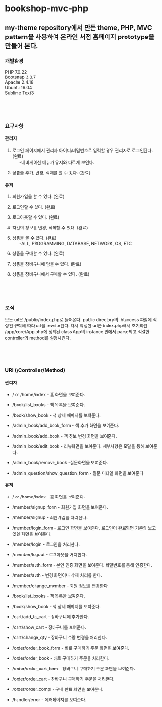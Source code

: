# bookshop-mvc-php
## my-theme repository에서 만든 theme, PHP, MVC pattern을 사용하여 온라인 서점 홈페이지 prototype을 만들어 본다.

### 개발환경
PHP 7.0.22 <br />
Bootstrap 3.3.7 <br />
Apache 2.4.18 <br />
Ubuntu 16.04 <br />
Sublime Text3


<br /><br /><br />
### 요구사항
#### 관리자
1. 로그인 페이지에서 관리자 아이디/비밀번호로 입력할 경우 관리자로 로그인된다. (완료) <br />
&nbsp;&nbsp;&nbsp;&nbsp;&nbsp;&nbsp;-네비게이션 메뉴가 유저와 다르게 보인다.

2. 상품을 추가, 변경, 삭제를 할 수 있다. (완료)

#### 유저
1. 회원가입을 할 수 있다. (완료)

2. 로그인할 수 있다. (완료)

3. 로그아웃할 수 있다. (완료)

4. 자신의 정보를 변경, 삭제할 수 있다. (완료)

5. 상품을 볼 수 있다. (완료)<br />
&nbsp;&nbsp;&nbsp;&nbsp;&nbsp;&nbsp;-ALL, PROGRAMMING, DATABASE, NETWORK, OS, ETC

6. 상품을 구매할 수 있다. (완료)

7. 상품을 장바구니에 담을 수 있다. (완료)

8. 상품을 장바구니에서 구매할 수 있다. (완료)


<br /><br /><br />
### 로직
모든 url은 /public/index.php로 들어온다. public directory의 .htaccess 파일에 작성된 규칙에 따라 url을 rewrite된다. 다시 작성된 url은 index.php에서 초기화된 /app/core/App.php에 정의된 class App의 instance 안에서 parse되고 적절한 controller의 method를 실행시킨다.


<br /><br /><br />
### URI (/Controller/Method)
#### 관리자
* / or /home/index - 홈 화면을 보여준다.

* /book/list_books - 책 목록을 보여준다.

* /book/show_book - 책 상세 페이지를 보여준다.

* /admin_book/add_book_form - 책 추가 화면을 보여준다.

* /admin_book/add_book - 책 정보 변경 화면을 보여준다. 

* /admin_book/edit_book - 리뷰화면을 보여준다. 세부사항은 모달을 통해 보여준다.

* /admin_book/remove_book -질문화면을 보여준다.

* /admin_question/show_question_form - 질문 디테일 화면을 보여준다.

#### 유저
* / or /home/index - 홈 화면을 보여준다.

* /member/signup_form - 회원가입 화면을 보여준다.

* /member/signup - 회원가입을 처리한다.

* /member/login_form - 로그인 화면을 보여준다. 로그인이 완료되면 기존의 보고 있던 화면을 보여준다.

* /member/login - 로그인을 처리한다.

* /member/logout - 로그아웃을 처리한다.

* /member/auth_form - 본인 인증 화면을 보여준다. 비밀번호를 통해 인증한다.

* /member/auth - 변경 화면이나 삭제 처리를 한다.

* /member/change_member - 회원 정보를 변경한다.

* /book/list_books - 책 목록을 보여준다.

* /book/show_book - 책 상세 페이지를 보여준다.

* /cart/add_to_cart - 장바구니에 추가한다.

* /cart/show_cart - 장바구니를 보여준다.

* /cart/change_qty - 장바구니 수량 변경을 처리한다.

* /order/order_book_form - 바로 구매하기 주문 화면을 보여준다.

* /order/order_book - 바로 구매하기 주문을 처리한다.

* /order/order_cart_form - 장바구니 구매하기 주문 화면을 보여준다.

* /order/order_cart - 장바구니 구매하기 주문을 처리한다.

* /order/order_compl - 구매 완료 화면을 보여준다.

* /handler/error - 에러페이지를 보여준다.
